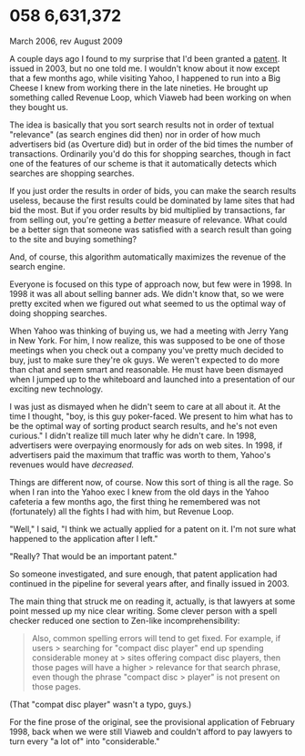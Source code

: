 # 058 6,631,372

 March 2006, rev August 2009

 A couple days ago I found to my surprise that I'd been granted a [patent](http://patft.uspto.gov/netacgi/nph-Parser?Sect1=PTO1&Sect2=HITOFF&d=PALL&p=1&u=%2Fnetahtml%2FPTO%2Fsrchnum.htm&r=1&f=G&l=50&s1=6,631,372.PN.&OS=PN/6,631,372&RS=PN/6,631,372).
 It issued in 2003, but no one told me. I wouldn't know about it now except that a few months ago, while visiting Yahoo, I happened to run into a Big Cheese I knew from working there in the late nineties. He brought up something called Revenue Loop, which Viaweb had been working on when they bought us.

 The idea is basically that you sort search results not in order of textual "relevance" (as search engines did then) nor in order of how much advertisers bid (as Overture did) but in order of the bid times the number of transactions. Ordinarily you'd do this for shopping searches, though in fact one of the features of our scheme is that it automatically detects which searches are shopping searches.

 If you just order the results in order of bids, you can make the search results useless, because the first results could be dominated by lame sites that had bid the most. But if you order results by bid multiplied by transactions, far from selling out, you're getting a _better_ measure of relevance. What could be a better sign that someone was satisfied with a search result than going to the site and buying something?

 And, of course, this algorithm automatically maximizes the revenue of the search engine.

 Everyone is focused on this type of approach now, but few were in 1998\. In 1998 it was all about selling banner ads. We didn't know that, so we were pretty excited when we figured out what seemed to us the optimal way of doing shopping searches.

 When Yahoo was thinking of buying us, we had a meeting with Jerry Yang in New York. For him, I now realize, this was supposed to be one of those meetings when you check out a company you've pretty much decided to buy, just to make sure they're ok guys. We weren't expected to do more than chat and seem smart and reasonable. He must have been dismayed when I jumped up to the whiteboard and launched into a presentation of our exciting new technology.

 I was just as dismayed when he didn't seem to care at all about it. At the time I thought, "boy, is this guy poker-faced. We present to him what has to be the optimal way of sorting product search results, and he's not even curious." I didn't realize till much later why he didn't care. In 1998, advertisers were overpaying enormously for ads on web sites. In 1998, if advertisers paid the maximum that traffic was worth to them, Yahoo's revenues would have _decreased._

 Things are different now, of course. Now this sort of thing is all the rage. So when I ran into the Yahoo exec I knew from the old days in the Yahoo cafeteria a few months ago, the first thing he remembered was not (fortunately) all the fights I had with him, but Revenue Loop.

 "Well," I said, "I think we actually applied for a patent on it. I'm not sure what happened to the application after I left."

 "Really? That would be an important patent."

 So someone investigated, and sure enough, that patent application had continued in the pipeline for several years after, and finally issued in 2003.

 The main thing that struck me on reading it, actually, is that lawyers at some point messed up my nice clear writing. Some clever person with a spell checker reduced one section to Zen-like incomprehensibility:

 > Also, common spelling errors will tend to get fixed. For example, if users > searching for "compact disc player" end up spending considerable money at > sites offering compact disc players, then those pages will have a higher > relevance for that search phrase, even though the phrase "compact disc > player" is not present on those pages.

 (That "compat disc player" wasn't a typo, guys.)

 For the fine prose of the original, see the provisional application of February 1998, back when we were still Viaweb and couldn't afford to pay lawyers to turn every "a lot of" into "considerable."
